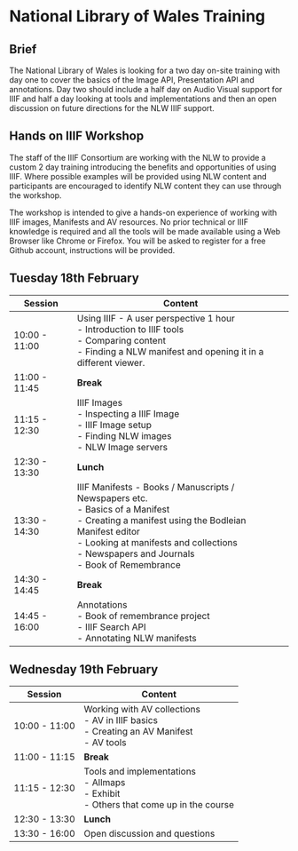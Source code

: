 # National Library of Wales Training

## Brief
The National Library of Wales is looking for a two day on-site training with day one to cover the basics of the Image API, Presentation API and annotations. Day two should include a half day on Audio Visual support for IIIF and half a day looking at tools and implementations and then an open discussion on future directions for the NLW IIIF support.

## Hands on IIIF Workshop
The staff of the IIIF Consortium are working with the NLW to provide a custom 2 day training introducing the benefits and opportunities of using IIIF. Where possible examples will be provided using NLW content and participants are encouraged to identify NLW content they can use through the workshop. 

The workshop is intended to give a hands-on experience of working with IIIF images, Manifests and AV resources. No prior technical or IIIF knowledge is required and all the tools will be made available using a Web Browser like Chrome or Firefox. You will be asked to register for a free Github account, instructions will be provided. 

## Tuesday 18th February 

| Session | Content | 
|----------|----------|
| 10:00 - 11:00 | Using IIIF - A user perspective 1 hour <br> - Introduction to IIIF tools <br> - Comparing content <br> - Finding a NLW manifest and opening it in a different viewer.  |
| 11:00 - 11:45 | **Break** |
| 11:15 - 12:30 | IIIF Images <br> - Inspecting a IIIF Image <br> - IIIF Image setup <br> - Finding NLW images <br> - NLW Image servers |
| 12:30 - 13:30 | **Lunch** | 
| 13:30 - 14:30 | IIIF Manifests - Books / Manuscripts / Newspapers etc.  <br> - Basics of a Manifest <br> - Creating a manifest using the Bodleian Manifest editor <br> - Looking at manifests and collections <br> - Newspapers and Journals <br> - Book of Remembrance |
| 14:30 - 14:45 | **Break** |
| 14:45 - 16:00 | Annotations <br> - Book of remembrance project <br> - IIIF Search API <br> - Annotating NLW manifests |

## Wednesday 19th February 

| Session | Content | 
|----------|----------|
| 10:00 - 11:00 | Working with AV collections <br> - AV in IIIF basics <br> - Creating an AV Manifest <br> - AV tools | 
| 11:00 - 11:15 | **Break** |
| 11:15 - 12:30 | Tools and implementations <br> - Allmaps <br> - Exhibit <br> - Others that come up in the course |
| 12:30 - 13:30 | **Lunch** |
| 13:30 - 16:00 | Open discussion and questions | 

